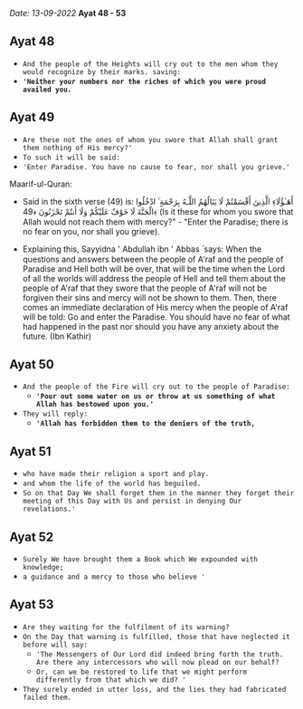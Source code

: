 *Date: 13-09-2022*
**Ayat 48 - 53**


## Ayat 48

- `And the people of the Heights will cry out to the men whom they would recognize by their marks. saving:`
- **`'Neither your numbers nor the riches of which you were proud availed you.`**

## Ayat 49

- `Are these not the ones of whom you swore that Allah shall grant them nothing of His mercy?'`
- `To such it will be said:`
- `'Enter Paradise. You have no cause to fear, nor shall you grieve.'`

Maarif-ul-Quran:

- Said in the sixth verse (49) is: أَهَـٰؤُلَاءِ الَّذِينَ أَقْسَمْتُمْ لَا يَنَالُهُمُ اللَّـهُ بِرَ‌حْمَةٍ ۚ ادْخُلُوا الْجَنَّةَ لَا خَوْفٌ عَلَيْكُمْ وَلَا أَنتُمْ تَحْزَنُونَ ﴿49﴾ (Is it these for whom you swore that Allah would not reach them with mercy?" - "Enter the Paradise; there is no fear on you, nor shall you grieve).

- Explaining this, Sayyidna ' Abdullah ibn ' Abbas ؓ says: When the questions and answers between the people of A'raf and the people of Paradise and Hell both will be over, that will be the time when the Lord of all the worlds will address the people of Hell and tell them about the people of A'raf that they swore that the people of A'raf will not be forgiven their sins and mercy will not be shown to them. Then, there comes an immediate declaration of His mercy when the people of A'raf will be told: Go and enter the Paradise. You should have no fear of what had happened in the past nor should you have any anxiety about the future. (Ibn Kathir)


## Ayat 50

- `And the people of the Fire will cry out to the people of Paradise:`
  - **`'Pour out some water on us or throw at us something of what Allah has bestowed upon you.'`**
- `They will reply:`
  - **`'Allah has forbidden them to the deniers of the truth,`**


## Ayat 51

- `who have made their religion a sport and play.`
- `and whom the life of the world has beguiled.`
- `So on that Day We shall forget them in the manner they forget their meeting of this Day with Us and persist in denying Our revelations.'`

## Ayat 52

- `Surely We have brought them a Book which We expounded with knowledge;`
- `a guidance and a mercy to those who believe '`

## Ayat 53

- `Are they waiting for the fulfilment of its warning?`
- `On the Day that warning is fulfilled, those that have neglected it before will say:`
  - `'The Messengers of Our Lord did indeed bring forth the truth. Are there any intercessors who will now plead on our behalf?`
  - `Or, can we be restored to life that we might perform differently from that which we did? '`
- `They surely ended in utter loss, and the lies they had fabricated failed them.`